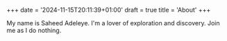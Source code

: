 +++
date = '2024-11-15T20:11:39+01:00'
draft = true
title = 'About'
+++

My name is Saheed Adeleye. I'm a lover of exploration and discovery. Join me as I do nothing.
